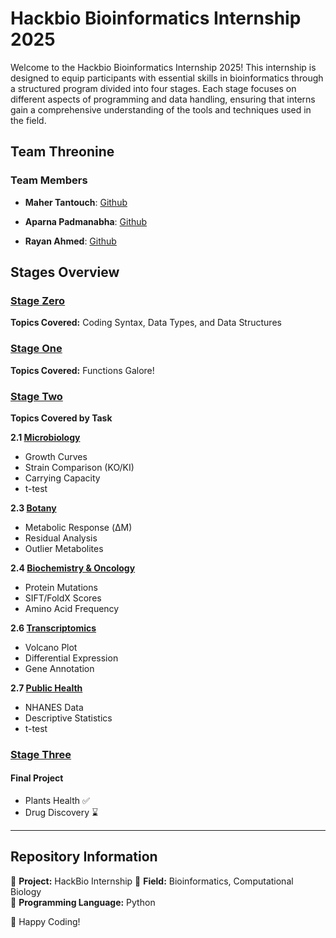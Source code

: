 # Hackbio Bioinformatics Internship 2025

Welcome to the Hackbio Bioinformatics Internship 2025! This internship is designed to equip participants with essential skills in bioinformatics through a structured program divided into four stages. Each stage focuses on different aspects of programming and data handling, ensuring that interns gain a comprehensive understanding of the tools and techniques used in the field.

## Team Threonine

### Team Members
- **Maher Tantouch**: [Github](https://github.com/mahertantouch)

- **Aparna Padmanabha**: [Github](https://github.com/iamaparnapadmanabhan)

- **Rayan Ahmed**: [Github](https://github.com/royalseeker)


## Stages Overview

### [Stage Zero](/stage-zero)
**Topics Covered:** Coding Syntax, Data Types, and Data Structures

### [Stage One](/stage-one)
**Topics Covered:** Functions Galore!

### [Stage Two](/stage-two)
**Topics Covered by Task**

**2.1 [Microbiology](/stage-two/Stage2_2_1.ipynb)**  
- Growth Curves  
- Strain Comparison (KO/KI)  
- Carrying Capacity  
- t-test  

**2.3 [Botany](/stage-two/Stage2_2_3.ipynb)**  
- Metabolic Response (ΔM)  
- Residual Analysis  
- Outlier Metabolites  

**2.4 [Biochemistry & Oncology](/stage-two/Stage2_2_4.ipynb)**  
- Protein Mutations  
- SIFT/FoldX Scores  
- Amino Acid Frequency  

**2.6 [Transcriptomics](/stage-two/Stage2_2_6.ipynb)**  
- Volcano Plot  
- Differential Expression  
- Gene Annotation  

**2.7 [Public Health](/stage-two/Stage2_2_7.ipynb)**  
- NHANES Data  
- Descriptive Statistics  
- t-test

### [Stage Three](/stage-three)
#### Final Project
- Plants Health ✅
- Drug Discovery ⌛

---

## Repository Information
📌 **Project:** HackBio Internship
📌 **Field:** Bioinformatics, Computational Biology   
📌 **Programming Language:** Python  

🚀 Happy Coding!
